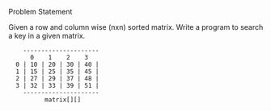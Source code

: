Problem Statement

Given a row and column wise (nxn) sorted matrix. Write a program to search a key
in a given matrix.

```
    ---------------------
      0    1    2    3
  0 | 10 | 20 | 30 | 40 |
  1 | 15 | 25 | 35 | 45 |
  2 | 27 | 29 | 37 | 48 |
  3 | 32 | 33 | 39 | 51 |
    ---------------------
          matrix[][]
```
